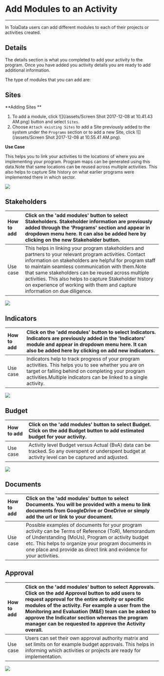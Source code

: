 # Add Modules to an Activity

---

In TolaData users can add different modules to each of their projects or activities created.

## Details

The details section is what you completed to add your activity to the program. Once you have added you activity details you are ready to add additional information.

The type of modules that you can add are:

## Sites

**Adding Sites **

1. To add a module, click ![](/assets/Screen Shot 2017-12-08 at 10.41.43 AM.png) button and select `Sites`. 
2. Choose `Attach existing Sites` to add a Site previously added to the system under the `Programs` section or to add a new Site, click ![](/assets/Screen Shot 2017-12-08 at 10.55.41 AM.png).

**Use Case** 

This helps you to link your activities to the locations of where you are implementing your program. Program maps can be generated using this data.Note that same locations can be reused across multiple activities. This also helps to capture Site history on what earlier programs were implemented there in which sector.
        
![](https://lh5.googleusercontent.com/syJu0PRGcs4-5prSROCNH6oj4S3Ik6r4ylwmsbVYOa8m1Gg8RTgah7mF7CxWuSYm1eMCUJ4bWnnI8HAT7O2Q3SWNauCXkHJjaCfdIpfOOQv5sOl2S-lydYZysfvIkUtD8-3FuuVw)

## Stakeholders

| How to add | Click on the 'add modules' button to select Stakeholders. Stakeholder information are previously added through the 'Programs' section and appear in dropdown menu here. It can also be added here by clicking on the new Stakeholder button. |
| :--- | :--- |
| Use case | This helps in linking your program stakeholders and partners to your relevant program activities. Contact information on stakeholders are helpful for program staff to maintain seamless communication with them.Note that same stakeholders can be reused across multiple activities. This also helps to capture Stakeholder history on experience of working with them and capture information on due diligence. |

![](https://lh4.googleusercontent.com/gKjfu6Gf36hhvnxiwR3dFwUC6_TxpsUM9josMO1WxPnZzyiyeCgYbR3QBmjcjDmCYS2pV_sKCG8OPF_yWkMJAP2DoxOYBMKUuQu9XD36SEgoFbdi3BzTg0ey-oDlC7So0JR9u3o4)

## Indicators

| How to add | Click on the 'add modules' button to select Indicators. Indicators are previously added in the 'Indicators' module and appear in dropdown menu here. It can also be added here by clicking on add new indicators. |
| :--- | :--- |
| Use case | Indicators help to track progress of your program activities. This helps you to see whether you are on target or falling behind on completing your program activities.Multiple indicators can be linked to a single activity. |

![](https://lh6.googleusercontent.com/B_5JcZbp1nm4nU-pSdJrQJGcSbpgW0nlzbIU5qPbEDLAUMwyKmxXPTyvv9JW5eadfnP8-XqqXOFbCFSAzZrk4B-dgj814Yr3CEJOIdg1SU9QJCEK1S3R18a6oVWiXBz2DJebyroZ)

## Budget

| How to add | Click on the 'add modules' button to select Budget. Click on the add Budget button to add estimated budget for your activity. |
| :--- | :--- |
| Use case | Activity level Budget versus Actual \(BvA\) data can be tracked. So any overspent or underspent budget at activity level can be captured and adjusted. |

![](https://lh3.googleusercontent.com/c-ftKOET4ky9QMljq95P5yIAWfGJlALdRfeJmXMJRNuaWhUrlwTx1bRI13fj3XXmTQMztLZeflM2E9hLATXZKhYqrmynmi3LbMRkHXT7z1l6lUvLoaZTTHx7b-AA2LffDFmTXk0F)

## Documents

| How to add | Click on the 'add modules' button to select Documents. You will be provided with a menu to link documents from GoogleDrive or OneDrive or simply add the url or link to your document. |
| :--- | :--- |
| Use case | Possible examples of documents for your program activity can be Terms of Reference \(ToR\), Memorandum of Understanding \(MoUs\), Program or activity budget etc. This helps to organize your program documents in one place and provide as direct link and evidence for your activities. |

## Approval

| How to add | Click on the 'add modules' button to select Approvals. Click on the add Approval button to add users to request approval for the entire activity or specific modules of the activity. For example a user from the Monitoring and Evaluation \(M&E\) team can be asked to approve the Indicator section whereas the program manager can be requested to approve the Activity overall. |
| :--- | :--- |
| Use case | Users can set their own approval authority matrix and set limits on for example budget approvals. This helps in informing which activities or projects are ready for implementation. |

![](https://lh5.googleusercontent.com/r2p6h3dNqs5IicYofSNPqPfTlhGhU7sEYbcO7M-Kv9yrVyUQOESvJ58g_MlER0r3KRerb_FPPFnVrTjBELcS1ieH1qikExneKi2BcJ0qpdT-cTtNHEOsZXHlt-9qPqCxC154Ji0E)

## 



